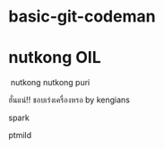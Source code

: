 ﻿
# basic-git-codeman
nutkong
OIL
=======
﻿
nutkong nutkong
puri


ฮั่นแน่!! ชอบเร่งเครื่องหรอ by kengians

spark

ptmild
